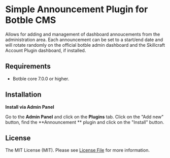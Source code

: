 # Simple Announcement  Plugin for Botble CMS

Allows for adding and management of dashboard annoucements from the administration area. Each announcement can be set to a start/end date and will rotate randomly on the official botble admin dashboard and the Skillcraft Account Plugin dashboard, if installed.

## Requirements

- Botble core 7.0.0 or higher.

## Installation

**Install via Admin Panel**

Go to the **Admin Panel** and click on the **Plugins** tab. Click on the "Add new" button, find the **Announcement ** plugin and click on the "Install" button.


## License

The MIT License (MIT). Please see [License File](LICENSE) for more information.